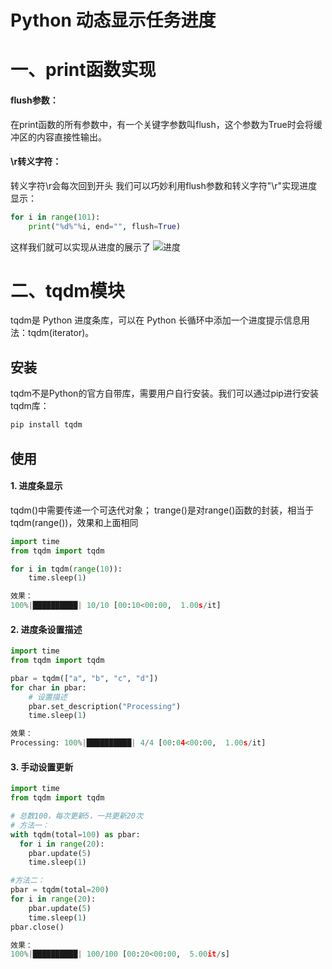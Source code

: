 # Python 动态显示任务进度

# 一、print函数实现

#### flush参数：
在print函数的所有参数中，有一个关键字参数叫flush，这个参数为True时会将缓冲区的内容直接性输出。
#### \r转义字符：
转义字符\r会每次回到开头
我们可以巧妙利用flush参数和转义字符"\r"实现进度显示：
```python
for i in range(101):
	print("%d%"%i, end="", flush=True)
```
这样我们就可以实现从进度的展示了
![进度](http://blog-img-figure.oss-cn-chengdu.aliyuncs.com/img/20191116222702358.gif)
# 二、tqdm模块
tqdm是 Python 进度条库，可以在 Python 长循环中添加一个进度提示信息用法：tqdm(iterator)。
## 安装
tqdm不是Python的官方自带库，需要用户自行安装。我们可以通过pip进行安装tqdm库：
```python
pip install tqdm
```
## 使用
#### 1. 进度条显示
tqdm()中需要传递一个可迭代对象；
 trange()是对range()函数的封装，相当于tqdm(range())，效果和上面相同
```python
import time
from tqdm import tqdm

for i in tqdm(range(10)):
    time.sleep(1)

效果：
100%|██████████| 10/10 [00:10<00:00,  1.00s/it]
```
#### 2. 进度条设置描述
```python
import time
from tqdm import tqdm

pbar = tqdm(["a", "b", "c", "d"])
for char in pbar:
    # 设置描述
    pbar.set_description("Processing")
    time.sleep(1)

效果：
Processing: 100%|██████████| 4/4 [00:04<00:00,  1.00s/it]
```
#### 3. 手动设置更新
```python
import time
from tqdm import tqdm

# 总数100，每次更新5，一共更新20次
# 方法一：
with tqdm(total=100) as pbar:
  for i in range(20):
    pbar.update(5) 
    time.sleep(1)

#方法二：
pbar = tqdm(total=200)  
for i in range(20):  
    pbar.update(5)
    time.sleep(1)
pbar.close()

效果：
100%|██████████| 100/100 [00:20<00:00,  5.00it/s]
```